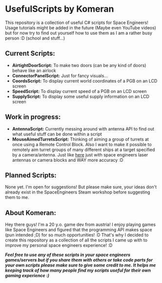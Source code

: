 # UsefulScripts by Komeran
This repository is a collection of useful C# scripts for Space Engineers! Usage tutorials might be added in the future (Maybe even YouTube videos) but for now try to find out yourself how to use them as I am a rather busy person :D (school and stuff...)

## Current Scripts:
* <b>AirtightDoorScript:</b> To make two doors (can be any kind of doors) behave like an airlock
* <b>ConnectorPanelScript:</b> Just for fancy visuals...
* <b>CoordsScript:</b> To display current world coordinates of a PGB on an LCD screen
* <b>SpeedScript:</b> To display current speed of a PGB on an LCD screen
* <b>SupplyScript:</b> To display some useful supply information on an LCD screen

## Work in progress:
* <b>AntennaScript:</b> Currently messing around with antenna API to find out what useful stuff can be done within a script
* <b>MouseAimedTurretsScript:</b> Thinking of aiming a group of turrets at once using a Remote Control Block. Also I want to make it possible to remotely aim turret groups of many different ships at a target specified by a camera/antenna. Just like <a href="https://youtu.be/GTjZITteKvw?t=3m20s">here</a> just with space engineers laser antennas or camera blocks and WAY more accuracy :D

## Planned Scripts:
None yet. I'm open for suggestions! But please make sure, your ideas don't already exist in the SpaceEngineers Steam workshop before suggesting them to me.

## About Komeran:
Hey there guys! I'm a 20 y.o. game dev from austria! I enjoy playing games like Space Engineers and figured that the programming API makes space (pun intended ;D) for so much opportunities! :D That's why I decided to create this repository as a collection of all the scripts I came up with to improve my personal space engineers experience! :D

<b><i>Feel free to use any of these scripts in your space engineers games/servers but if you share them with others or take code parts for your own scripts please make sure to give some credit to me. It helps me keeping track of how many people find my scripts useful for their own gaming experience :)</b></i>
